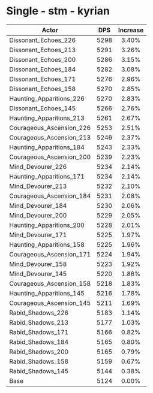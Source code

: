 # Single - stm - kyrian
| Actor | DPS | Increase |
|---|:---:|:---:|
|Dissonant_Echoes_226|5298|3.40%|
|Dissonant_Echoes_213|5291|3.26%|
|Dissonant_Echoes_200|5286|3.15%|
|Dissonant_Echoes_184|5282|3.08%|
|Dissonant_Echoes_171|5276|2.96%|
|Dissonant_Echoes_158|5270|2.85%|
|Haunting_Apparitions_226|5270|2.83%|
|Dissonant_Echoes_145|5266|2.76%|
|Haunting_Apparitions_213|5261|2.67%|
|Courageous_Ascension_226|5253|2.51%|
|Courageous_Ascension_213|5246|2.37%|
|Haunting_Apparitions_184|5243|2.33%|
|Courageous_Ascension_200|5239|2.23%|
|Mind_Devourer_226|5234|2.14%|
|Haunting_Apparitions_171|5234|2.14%|
|Mind_Devourer_213|5232|2.10%|
|Courageous_Ascension_184|5231|2.08%|
|Mind_Devourer_184|5230|2.06%|
|Mind_Devourer_200|5229|2.05%|
|Haunting_Apparitions_200|5228|2.01%|
|Mind_Devourer_171|5225|1.97%|
|Haunting_Apparitions_158|5225|1.96%|
|Courageous_Ascension_171|5224|1.94%|
|Mind_Devourer_158|5223|1.92%|
|Mind_Devourer_145|5220|1.86%|
|Courageous_Ascension_158|5218|1.83%|
|Haunting_Apparitions_145|5216|1.78%|
|Courageous_Ascension_145|5211|1.69%|
|Rabid_Shadows_226|5183|1.14%|
|Rabid_Shadows_213|5177|1.03%|
|Rabid_Shadows_171|5166|0.82%|
|Rabid_Shadows_184|5165|0.80%|
|Rabid_Shadows_200|5165|0.79%|
|Rabid_Shadows_158|5159|0.67%|
|Rabid_Shadows_145|5144|0.38%|
|Base|5124|0.00%|
